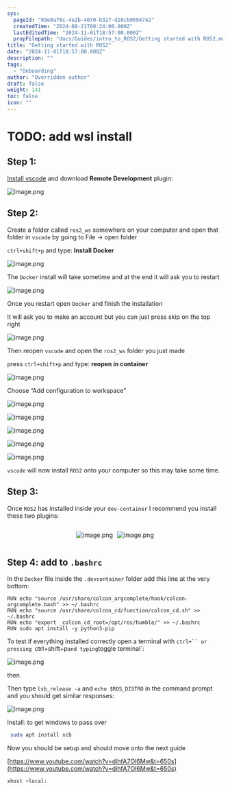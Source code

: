 ```yaml
---
sys:
  pageId: "89e0a78c-4e2b-4070-b327-d28cb0694742"
  createdTime: "2024-08-21T00:24:00.000Z"
  lastEditedTime: "2024-11-01T18:57:00.000Z"
  propFilepath: "docs/Guides/intro_to_ROS2/Getting started with ROS2.md"
title: "Getting started with ROS2"
date: "2024-11-01T18:57:00.000Z"
description: ""
tags:
  - "Onboarding"
author: "Overridden author"
draft: false
weight: 141
toc: false
icon: ""
---
```


# TODO: add wsl install

## Step 1:

[Install vscode](https://code.visualstudio.com/download) and download **Remote Development** plugin:

![image.png](https://prod-files-secure.s3.us-west-2.amazonaws.com/d518164a-d88e-44d1-a4ee-3adb3bd8bce0/efb52993-1881-4a40-b95e-6f020334f022/image.png?X-Amz-Algorithm=AWS4-HMAC-SHA256&X-Amz-Content-Sha256=UNSIGNED-PAYLOAD&X-Amz-Credential=ASIAZI2LB466WVYG63KL%2F20250318%2Fus-west-2%2Fs3%2Faws4_request&X-Amz-Date=20250318T121442Z&X-Amz-Expires=3600&X-Amz-Security-Token=IQoJb3JpZ2luX2VjEAQaCXVzLXdlc3QtMiJHMEUCID4G5mdJrxShOJ80guwuO1VCMs9CnD5Qho4M0gWbDX2UAiEAkaFtIe0DbaY12AS%2B1mr0mIEcWBcBEZyTzsvj%2BAmS0PMq%2FwMIXRAAGgw2Mzc0MjMxODM4MDUiDIuZI5J1yeFZ5gWloyrcA89BpehHbxGdAIGosOgeePkuLF%2BX6G%2BsCoXU2CZ8TwYMnN4bUw0i%2FYQPXk%2BZRlPhAA%2B1NcsVqYnsIN9fZiSlZaKACdr1hUTy9FnmMm5HpERwroDRRu0f82VqXrZi5e6kKMlLccbVyql2%2FYCuouZ0MeIxm3oEGQET09YyBo00GexWJ9t7JCHki1Uid2vDCYJFa6F2Sfw4zjuPTIil2H5jPdjFJ%2FRmp44ew5WhoacpgxvzxWIGNqTVPtXE4iuyLgY558g5sGOJiLoildD9DgUdjklxiwoZh2TPRuefjUHqyp4B8TLhDfEm%2BWaJrNrIyUtx3YykzTlxD3ALrxqP%2F1vTegzOVP9AO3%2FN5ORD5RFVWBrClVGfSdf9p18a5VgripmUhE8fVZTachYzuCqEXj72OujrlwUNNCULQ35SZsaHC5pT1BaKD8WBERj7lfGfHIwpaz0VpeZKtn7afYpvSGr3Gklz6DhDoFFgAbfOFqChrr27uh67OgkhFeRyEzwx01HWyDkLrIYyb%2FF7y5uKvgql2X54p%2FmZkzqbRNzDKV3S4tBF%2Fi7nv8pUoP6P1zYAFcLannqxCClKGw7KyZ4MZ3snDzHF5%2BXdakIsthtN6iT4mnD6T0Ig34j6Y%2FEvTaY6MPm15b4GOqUBrjvrjX0NmGE8hnB9mm61EIoVnHy2poRHON0DgOJyRNzo6S7UZXsEpddD%2FnmWhP8FTmnFII%2FXcH2R8WO8SSWl5S6nElQWJYz0jol4IwZ2%2B%2FTsxC03bDQqhR%2B%2FXd2nFQ6jPuRcr%2F2ycY8%2FPmK07liETdWVww5kVN%2BLYOJemAXQ%2BbAX46lOPDaAOoxZIh3pr98wRkx9uyVOG9lM4GbhtLntEQ3HEkft&X-Amz-Signature=636e87b7086f260049b356da351fabf4036c4c7a36006dd9ffad599c7b690c29&X-Amz-SignedHeaders=host&x-id=GetObject)

## Step 2:

Create a folder called `ros2_ws` somewhere on your computer and open that folder in `vscode` by going to File → open folder 

`ctrl+shift+p` and type: **Install Docker**

![image.png](https://prod-files-secure.s3.us-west-2.amazonaws.com/d518164a-d88e-44d1-a4ee-3adb3bd8bce0/2269dc0e-1cd5-47ff-bceb-c04ad9b2eab0/image.png?X-Amz-Algorithm=AWS4-HMAC-SHA256&X-Amz-Content-Sha256=UNSIGNED-PAYLOAD&X-Amz-Credential=ASIAZI2LB466WVYG63KL%2F20250318%2Fus-west-2%2Fs3%2Faws4_request&X-Amz-Date=20250318T121442Z&X-Amz-Expires=3600&X-Amz-Security-Token=IQoJb3JpZ2luX2VjEAQaCXVzLXdlc3QtMiJHMEUCID4G5mdJrxShOJ80guwuO1VCMs9CnD5Qho4M0gWbDX2UAiEAkaFtIe0DbaY12AS%2B1mr0mIEcWBcBEZyTzsvj%2BAmS0PMq%2FwMIXRAAGgw2Mzc0MjMxODM4MDUiDIuZI5J1yeFZ5gWloyrcA89BpehHbxGdAIGosOgeePkuLF%2BX6G%2BsCoXU2CZ8TwYMnN4bUw0i%2FYQPXk%2BZRlPhAA%2B1NcsVqYnsIN9fZiSlZaKACdr1hUTy9FnmMm5HpERwroDRRu0f82VqXrZi5e6kKMlLccbVyql2%2FYCuouZ0MeIxm3oEGQET09YyBo00GexWJ9t7JCHki1Uid2vDCYJFa6F2Sfw4zjuPTIil2H5jPdjFJ%2FRmp44ew5WhoacpgxvzxWIGNqTVPtXE4iuyLgY558g5sGOJiLoildD9DgUdjklxiwoZh2TPRuefjUHqyp4B8TLhDfEm%2BWaJrNrIyUtx3YykzTlxD3ALrxqP%2F1vTegzOVP9AO3%2FN5ORD5RFVWBrClVGfSdf9p18a5VgripmUhE8fVZTachYzuCqEXj72OujrlwUNNCULQ35SZsaHC5pT1BaKD8WBERj7lfGfHIwpaz0VpeZKtn7afYpvSGr3Gklz6DhDoFFgAbfOFqChrr27uh67OgkhFeRyEzwx01HWyDkLrIYyb%2FF7y5uKvgql2X54p%2FmZkzqbRNzDKV3S4tBF%2Fi7nv8pUoP6P1zYAFcLannqxCClKGw7KyZ4MZ3snDzHF5%2BXdakIsthtN6iT4mnD6T0Ig34j6Y%2FEvTaY6MPm15b4GOqUBrjvrjX0NmGE8hnB9mm61EIoVnHy2poRHON0DgOJyRNzo6S7UZXsEpddD%2FnmWhP8FTmnFII%2FXcH2R8WO8SSWl5S6nElQWJYz0jol4IwZ2%2B%2FTsxC03bDQqhR%2B%2FXd2nFQ6jPuRcr%2F2ycY8%2FPmK07liETdWVww5kVN%2BLYOJemAXQ%2BbAX46lOPDaAOoxZIh3pr98wRkx9uyVOG9lM4GbhtLntEQ3HEkft&X-Amz-Signature=0cd670d194070a62219501921094ef7f1c838dc6b1feababf5ed549d626187a2&X-Amz-SignedHeaders=host&x-id=GetObject)

The `Docker` install will take sometime and at the end it will ask you to restart

![image.png](https://prod-files-secure.s3.us-west-2.amazonaws.com/d518164a-d88e-44d1-a4ee-3adb3bd8bce0/ed233f78-be33-4b1f-b89c-9c346c0e961e/image.png?X-Amz-Algorithm=AWS4-HMAC-SHA256&X-Amz-Content-Sha256=UNSIGNED-PAYLOAD&X-Amz-Credential=ASIAZI2LB466WVYG63KL%2F20250318%2Fus-west-2%2Fs3%2Faws4_request&X-Amz-Date=20250318T121442Z&X-Amz-Expires=3600&X-Amz-Security-Token=IQoJb3JpZ2luX2VjEAQaCXVzLXdlc3QtMiJHMEUCID4G5mdJrxShOJ80guwuO1VCMs9CnD5Qho4M0gWbDX2UAiEAkaFtIe0DbaY12AS%2B1mr0mIEcWBcBEZyTzsvj%2BAmS0PMq%2FwMIXRAAGgw2Mzc0MjMxODM4MDUiDIuZI5J1yeFZ5gWloyrcA89BpehHbxGdAIGosOgeePkuLF%2BX6G%2BsCoXU2CZ8TwYMnN4bUw0i%2FYQPXk%2BZRlPhAA%2B1NcsVqYnsIN9fZiSlZaKACdr1hUTy9FnmMm5HpERwroDRRu0f82VqXrZi5e6kKMlLccbVyql2%2FYCuouZ0MeIxm3oEGQET09YyBo00GexWJ9t7JCHki1Uid2vDCYJFa6F2Sfw4zjuPTIil2H5jPdjFJ%2FRmp44ew5WhoacpgxvzxWIGNqTVPtXE4iuyLgY558g5sGOJiLoildD9DgUdjklxiwoZh2TPRuefjUHqyp4B8TLhDfEm%2BWaJrNrIyUtx3YykzTlxD3ALrxqP%2F1vTegzOVP9AO3%2FN5ORD5RFVWBrClVGfSdf9p18a5VgripmUhE8fVZTachYzuCqEXj72OujrlwUNNCULQ35SZsaHC5pT1BaKD8WBERj7lfGfHIwpaz0VpeZKtn7afYpvSGr3Gklz6DhDoFFgAbfOFqChrr27uh67OgkhFeRyEzwx01HWyDkLrIYyb%2FF7y5uKvgql2X54p%2FmZkzqbRNzDKV3S4tBF%2Fi7nv8pUoP6P1zYAFcLannqxCClKGw7KyZ4MZ3snDzHF5%2BXdakIsthtN6iT4mnD6T0Ig34j6Y%2FEvTaY6MPm15b4GOqUBrjvrjX0NmGE8hnB9mm61EIoVnHy2poRHON0DgOJyRNzo6S7UZXsEpddD%2FnmWhP8FTmnFII%2FXcH2R8WO8SSWl5S6nElQWJYz0jol4IwZ2%2B%2FTsxC03bDQqhR%2B%2FXd2nFQ6jPuRcr%2F2ycY8%2FPmK07liETdWVww5kVN%2BLYOJemAXQ%2BbAX46lOPDaAOoxZIh3pr98wRkx9uyVOG9lM4GbhtLntEQ3HEkft&X-Amz-Signature=5212b969837134bdb51bcf5ed7668277464447aa1bc735c1bf69c97526c9e965&X-Amz-SignedHeaders=host&x-id=GetObject)

Once you restart open `Docker` and finish the installation

It will ask you to make an account but you can just press skip on the top right

![image.png](https://prod-files-secure.s3.us-west-2.amazonaws.com/d518164a-d88e-44d1-a4ee-3adb3bd8bce0/21010ad9-1659-4fd9-9f59-9932a09b2a3d/image.png?X-Amz-Algorithm=AWS4-HMAC-SHA256&X-Amz-Content-Sha256=UNSIGNED-PAYLOAD&X-Amz-Credential=ASIAZI2LB466WVYG63KL%2F20250318%2Fus-west-2%2Fs3%2Faws4_request&X-Amz-Date=20250318T121442Z&X-Amz-Expires=3600&X-Amz-Security-Token=IQoJb3JpZ2luX2VjEAQaCXVzLXdlc3QtMiJHMEUCID4G5mdJrxShOJ80guwuO1VCMs9CnD5Qho4M0gWbDX2UAiEAkaFtIe0DbaY12AS%2B1mr0mIEcWBcBEZyTzsvj%2BAmS0PMq%2FwMIXRAAGgw2Mzc0MjMxODM4MDUiDIuZI5J1yeFZ5gWloyrcA89BpehHbxGdAIGosOgeePkuLF%2BX6G%2BsCoXU2CZ8TwYMnN4bUw0i%2FYQPXk%2BZRlPhAA%2B1NcsVqYnsIN9fZiSlZaKACdr1hUTy9FnmMm5HpERwroDRRu0f82VqXrZi5e6kKMlLccbVyql2%2FYCuouZ0MeIxm3oEGQET09YyBo00GexWJ9t7JCHki1Uid2vDCYJFa6F2Sfw4zjuPTIil2H5jPdjFJ%2FRmp44ew5WhoacpgxvzxWIGNqTVPtXE4iuyLgY558g5sGOJiLoildD9DgUdjklxiwoZh2TPRuefjUHqyp4B8TLhDfEm%2BWaJrNrIyUtx3YykzTlxD3ALrxqP%2F1vTegzOVP9AO3%2FN5ORD5RFVWBrClVGfSdf9p18a5VgripmUhE8fVZTachYzuCqEXj72OujrlwUNNCULQ35SZsaHC5pT1BaKD8WBERj7lfGfHIwpaz0VpeZKtn7afYpvSGr3Gklz6DhDoFFgAbfOFqChrr27uh67OgkhFeRyEzwx01HWyDkLrIYyb%2FF7y5uKvgql2X54p%2FmZkzqbRNzDKV3S4tBF%2Fi7nv8pUoP6P1zYAFcLannqxCClKGw7KyZ4MZ3snDzHF5%2BXdakIsthtN6iT4mnD6T0Ig34j6Y%2FEvTaY6MPm15b4GOqUBrjvrjX0NmGE8hnB9mm61EIoVnHy2poRHON0DgOJyRNzo6S7UZXsEpddD%2FnmWhP8FTmnFII%2FXcH2R8WO8SSWl5S6nElQWJYz0jol4IwZ2%2B%2FTsxC03bDQqhR%2B%2FXd2nFQ6jPuRcr%2F2ycY8%2FPmK07liETdWVww5kVN%2BLYOJemAXQ%2BbAX46lOPDaAOoxZIh3pr98wRkx9uyVOG9lM4GbhtLntEQ3HEkft&X-Amz-Signature=86a381d4221510787e07d894e04753298c1160d6b443e4a0f57aa9c80e3c5393&X-Amz-SignedHeaders=host&x-id=GetObject)

Then reopen `vscode` and open the `ros2_ws` folder you just made

press `ctrl+shift+p` and type: **reopen in container**

![image.png](https://prod-files-secure.s3.us-west-2.amazonaws.com/d518164a-d88e-44d1-a4ee-3adb3bd8bce0/4e93b8c2-41ad-488c-8095-c74205196118/image.png?X-Amz-Algorithm=AWS4-HMAC-SHA256&X-Amz-Content-Sha256=UNSIGNED-PAYLOAD&X-Amz-Credential=ASIAZI2LB466WVYG63KL%2F20250318%2Fus-west-2%2Fs3%2Faws4_request&X-Amz-Date=20250318T121442Z&X-Amz-Expires=3600&X-Amz-Security-Token=IQoJb3JpZ2luX2VjEAQaCXVzLXdlc3QtMiJHMEUCID4G5mdJrxShOJ80guwuO1VCMs9CnD5Qho4M0gWbDX2UAiEAkaFtIe0DbaY12AS%2B1mr0mIEcWBcBEZyTzsvj%2BAmS0PMq%2FwMIXRAAGgw2Mzc0MjMxODM4MDUiDIuZI5J1yeFZ5gWloyrcA89BpehHbxGdAIGosOgeePkuLF%2BX6G%2BsCoXU2CZ8TwYMnN4bUw0i%2FYQPXk%2BZRlPhAA%2B1NcsVqYnsIN9fZiSlZaKACdr1hUTy9FnmMm5HpERwroDRRu0f82VqXrZi5e6kKMlLccbVyql2%2FYCuouZ0MeIxm3oEGQET09YyBo00GexWJ9t7JCHki1Uid2vDCYJFa6F2Sfw4zjuPTIil2H5jPdjFJ%2FRmp44ew5WhoacpgxvzxWIGNqTVPtXE4iuyLgY558g5sGOJiLoildD9DgUdjklxiwoZh2TPRuefjUHqyp4B8TLhDfEm%2BWaJrNrIyUtx3YykzTlxD3ALrxqP%2F1vTegzOVP9AO3%2FN5ORD5RFVWBrClVGfSdf9p18a5VgripmUhE8fVZTachYzuCqEXj72OujrlwUNNCULQ35SZsaHC5pT1BaKD8WBERj7lfGfHIwpaz0VpeZKtn7afYpvSGr3Gklz6DhDoFFgAbfOFqChrr27uh67OgkhFeRyEzwx01HWyDkLrIYyb%2FF7y5uKvgql2X54p%2FmZkzqbRNzDKV3S4tBF%2Fi7nv8pUoP6P1zYAFcLannqxCClKGw7KyZ4MZ3snDzHF5%2BXdakIsthtN6iT4mnD6T0Ig34j6Y%2FEvTaY6MPm15b4GOqUBrjvrjX0NmGE8hnB9mm61EIoVnHy2poRHON0DgOJyRNzo6S7UZXsEpddD%2FnmWhP8FTmnFII%2FXcH2R8WO8SSWl5S6nElQWJYz0jol4IwZ2%2B%2FTsxC03bDQqhR%2B%2FXd2nFQ6jPuRcr%2F2ycY8%2FPmK07liETdWVww5kVN%2BLYOJemAXQ%2BbAX46lOPDaAOoxZIh3pr98wRkx9uyVOG9lM4GbhtLntEQ3HEkft&X-Amz-Signature=a7ecc65042785d546ec2992f1b8031d4b766c64c6183457b94a4d2b53144fd07&X-Amz-SignedHeaders=host&x-id=GetObject)

Choose “Add configuration to workspace”

![image.png](https://prod-files-secure.s3.us-west-2.amazonaws.com/d518164a-d88e-44d1-a4ee-3adb3bd8bce0/9560b282-5060-4989-ba37-97e7b2c22476/image.png?X-Amz-Algorithm=AWS4-HMAC-SHA256&X-Amz-Content-Sha256=UNSIGNED-PAYLOAD&X-Amz-Credential=ASIAZI2LB466WVYG63KL%2F20250318%2Fus-west-2%2Fs3%2Faws4_request&X-Amz-Date=20250318T121442Z&X-Amz-Expires=3600&X-Amz-Security-Token=IQoJb3JpZ2luX2VjEAQaCXVzLXdlc3QtMiJHMEUCID4G5mdJrxShOJ80guwuO1VCMs9CnD5Qho4M0gWbDX2UAiEAkaFtIe0DbaY12AS%2B1mr0mIEcWBcBEZyTzsvj%2BAmS0PMq%2FwMIXRAAGgw2Mzc0MjMxODM4MDUiDIuZI5J1yeFZ5gWloyrcA89BpehHbxGdAIGosOgeePkuLF%2BX6G%2BsCoXU2CZ8TwYMnN4bUw0i%2FYQPXk%2BZRlPhAA%2B1NcsVqYnsIN9fZiSlZaKACdr1hUTy9FnmMm5HpERwroDRRu0f82VqXrZi5e6kKMlLccbVyql2%2FYCuouZ0MeIxm3oEGQET09YyBo00GexWJ9t7JCHki1Uid2vDCYJFa6F2Sfw4zjuPTIil2H5jPdjFJ%2FRmp44ew5WhoacpgxvzxWIGNqTVPtXE4iuyLgY558g5sGOJiLoildD9DgUdjklxiwoZh2TPRuefjUHqyp4B8TLhDfEm%2BWaJrNrIyUtx3YykzTlxD3ALrxqP%2F1vTegzOVP9AO3%2FN5ORD5RFVWBrClVGfSdf9p18a5VgripmUhE8fVZTachYzuCqEXj72OujrlwUNNCULQ35SZsaHC5pT1BaKD8WBERj7lfGfHIwpaz0VpeZKtn7afYpvSGr3Gklz6DhDoFFgAbfOFqChrr27uh67OgkhFeRyEzwx01HWyDkLrIYyb%2FF7y5uKvgql2X54p%2FmZkzqbRNzDKV3S4tBF%2Fi7nv8pUoP6P1zYAFcLannqxCClKGw7KyZ4MZ3snDzHF5%2BXdakIsthtN6iT4mnD6T0Ig34j6Y%2FEvTaY6MPm15b4GOqUBrjvrjX0NmGE8hnB9mm61EIoVnHy2poRHON0DgOJyRNzo6S7UZXsEpddD%2FnmWhP8FTmnFII%2FXcH2R8WO8SSWl5S6nElQWJYz0jol4IwZ2%2B%2FTsxC03bDQqhR%2B%2FXd2nFQ6jPuRcr%2F2ycY8%2FPmK07liETdWVww5kVN%2BLYOJemAXQ%2BbAX46lOPDaAOoxZIh3pr98wRkx9uyVOG9lM4GbhtLntEQ3HEkft&X-Amz-Signature=033ae8e000c47092d39b0b98dcdf617982bd3e63c3ac1e15561cdc689a1b0cb6&X-Amz-SignedHeaders=host&x-id=GetObject)

![image.png](https://prod-files-secure.s3.us-west-2.amazonaws.com/d518164a-d88e-44d1-a4ee-3adb3bd8bce0/2ee63f81-886b-48e8-a553-dc6e5eac99e4/image.png?X-Amz-Algorithm=AWS4-HMAC-SHA256&X-Amz-Content-Sha256=UNSIGNED-PAYLOAD&X-Amz-Credential=ASIAZI2LB466WVYG63KL%2F20250318%2Fus-west-2%2Fs3%2Faws4_request&X-Amz-Date=20250318T121442Z&X-Amz-Expires=3600&X-Amz-Security-Token=IQoJb3JpZ2luX2VjEAQaCXVzLXdlc3QtMiJHMEUCID4G5mdJrxShOJ80guwuO1VCMs9CnD5Qho4M0gWbDX2UAiEAkaFtIe0DbaY12AS%2B1mr0mIEcWBcBEZyTzsvj%2BAmS0PMq%2FwMIXRAAGgw2Mzc0MjMxODM4MDUiDIuZI5J1yeFZ5gWloyrcA89BpehHbxGdAIGosOgeePkuLF%2BX6G%2BsCoXU2CZ8TwYMnN4bUw0i%2FYQPXk%2BZRlPhAA%2B1NcsVqYnsIN9fZiSlZaKACdr1hUTy9FnmMm5HpERwroDRRu0f82VqXrZi5e6kKMlLccbVyql2%2FYCuouZ0MeIxm3oEGQET09YyBo00GexWJ9t7JCHki1Uid2vDCYJFa6F2Sfw4zjuPTIil2H5jPdjFJ%2FRmp44ew5WhoacpgxvzxWIGNqTVPtXE4iuyLgY558g5sGOJiLoildD9DgUdjklxiwoZh2TPRuefjUHqyp4B8TLhDfEm%2BWaJrNrIyUtx3YykzTlxD3ALrxqP%2F1vTegzOVP9AO3%2FN5ORD5RFVWBrClVGfSdf9p18a5VgripmUhE8fVZTachYzuCqEXj72OujrlwUNNCULQ35SZsaHC5pT1BaKD8WBERj7lfGfHIwpaz0VpeZKtn7afYpvSGr3Gklz6DhDoFFgAbfOFqChrr27uh67OgkhFeRyEzwx01HWyDkLrIYyb%2FF7y5uKvgql2X54p%2FmZkzqbRNzDKV3S4tBF%2Fi7nv8pUoP6P1zYAFcLannqxCClKGw7KyZ4MZ3snDzHF5%2BXdakIsthtN6iT4mnD6T0Ig34j6Y%2FEvTaY6MPm15b4GOqUBrjvrjX0NmGE8hnB9mm61EIoVnHy2poRHON0DgOJyRNzo6S7UZXsEpddD%2FnmWhP8FTmnFII%2FXcH2R8WO8SSWl5S6nElQWJYz0jol4IwZ2%2B%2FTsxC03bDQqhR%2B%2FXd2nFQ6jPuRcr%2F2ycY8%2FPmK07liETdWVww5kVN%2BLYOJemAXQ%2BbAX46lOPDaAOoxZIh3pr98wRkx9uyVOG9lM4GbhtLntEQ3HEkft&X-Amz-Signature=b6f5880a5cb4a4871857327cf9707dbe6639ebe77cd248cf084bd8bbb2def286&X-Amz-SignedHeaders=host&x-id=GetObject)

![image.png](https://prod-files-secure.s3.us-west-2.amazonaws.com/d518164a-d88e-44d1-a4ee-3adb3bd8bce0/ae1580b2-b048-407e-aed9-b584224a7a04/image.png?X-Amz-Algorithm=AWS4-HMAC-SHA256&X-Amz-Content-Sha256=UNSIGNED-PAYLOAD&X-Amz-Credential=ASIAZI2LB466WVYG63KL%2F20250318%2Fus-west-2%2Fs3%2Faws4_request&X-Amz-Date=20250318T121442Z&X-Amz-Expires=3600&X-Amz-Security-Token=IQoJb3JpZ2luX2VjEAQaCXVzLXdlc3QtMiJHMEUCID4G5mdJrxShOJ80guwuO1VCMs9CnD5Qho4M0gWbDX2UAiEAkaFtIe0DbaY12AS%2B1mr0mIEcWBcBEZyTzsvj%2BAmS0PMq%2FwMIXRAAGgw2Mzc0MjMxODM4MDUiDIuZI5J1yeFZ5gWloyrcA89BpehHbxGdAIGosOgeePkuLF%2BX6G%2BsCoXU2CZ8TwYMnN4bUw0i%2FYQPXk%2BZRlPhAA%2B1NcsVqYnsIN9fZiSlZaKACdr1hUTy9FnmMm5HpERwroDRRu0f82VqXrZi5e6kKMlLccbVyql2%2FYCuouZ0MeIxm3oEGQET09YyBo00GexWJ9t7JCHki1Uid2vDCYJFa6F2Sfw4zjuPTIil2H5jPdjFJ%2FRmp44ew5WhoacpgxvzxWIGNqTVPtXE4iuyLgY558g5sGOJiLoildD9DgUdjklxiwoZh2TPRuefjUHqyp4B8TLhDfEm%2BWaJrNrIyUtx3YykzTlxD3ALrxqP%2F1vTegzOVP9AO3%2FN5ORD5RFVWBrClVGfSdf9p18a5VgripmUhE8fVZTachYzuCqEXj72OujrlwUNNCULQ35SZsaHC5pT1BaKD8WBERj7lfGfHIwpaz0VpeZKtn7afYpvSGr3Gklz6DhDoFFgAbfOFqChrr27uh67OgkhFeRyEzwx01HWyDkLrIYyb%2FF7y5uKvgql2X54p%2FmZkzqbRNzDKV3S4tBF%2Fi7nv8pUoP6P1zYAFcLannqxCClKGw7KyZ4MZ3snDzHF5%2BXdakIsthtN6iT4mnD6T0Ig34j6Y%2FEvTaY6MPm15b4GOqUBrjvrjX0NmGE8hnB9mm61EIoVnHy2poRHON0DgOJyRNzo6S7UZXsEpddD%2FnmWhP8FTmnFII%2FXcH2R8WO8SSWl5S6nElQWJYz0jol4IwZ2%2B%2FTsxC03bDQqhR%2B%2FXd2nFQ6jPuRcr%2F2ycY8%2FPmK07liETdWVww5kVN%2BLYOJemAXQ%2BbAX46lOPDaAOoxZIh3pr98wRkx9uyVOG9lM4GbhtLntEQ3HEkft&X-Amz-Signature=b3cb9d4c925683f5b46bfafa7eaee4eb8d1adbc6ece88baee8b096ba529f3662&X-Amz-SignedHeaders=host&x-id=GetObject)

![image.png](https://prod-files-secure.s3.us-west-2.amazonaws.com/d518164a-d88e-44d1-a4ee-3adb3bd8bce0/53255b28-f75e-430f-b9e3-c0ac8577e42b/image.png?X-Amz-Algorithm=AWS4-HMAC-SHA256&X-Amz-Content-Sha256=UNSIGNED-PAYLOAD&X-Amz-Credential=ASIAZI2LB466WVYG63KL%2F20250318%2Fus-west-2%2Fs3%2Faws4_request&X-Amz-Date=20250318T121442Z&X-Amz-Expires=3600&X-Amz-Security-Token=IQoJb3JpZ2luX2VjEAQaCXVzLXdlc3QtMiJHMEUCID4G5mdJrxShOJ80guwuO1VCMs9CnD5Qho4M0gWbDX2UAiEAkaFtIe0DbaY12AS%2B1mr0mIEcWBcBEZyTzsvj%2BAmS0PMq%2FwMIXRAAGgw2Mzc0MjMxODM4MDUiDIuZI5J1yeFZ5gWloyrcA89BpehHbxGdAIGosOgeePkuLF%2BX6G%2BsCoXU2CZ8TwYMnN4bUw0i%2FYQPXk%2BZRlPhAA%2B1NcsVqYnsIN9fZiSlZaKACdr1hUTy9FnmMm5HpERwroDRRu0f82VqXrZi5e6kKMlLccbVyql2%2FYCuouZ0MeIxm3oEGQET09YyBo00GexWJ9t7JCHki1Uid2vDCYJFa6F2Sfw4zjuPTIil2H5jPdjFJ%2FRmp44ew5WhoacpgxvzxWIGNqTVPtXE4iuyLgY558g5sGOJiLoildD9DgUdjklxiwoZh2TPRuefjUHqyp4B8TLhDfEm%2BWaJrNrIyUtx3YykzTlxD3ALrxqP%2F1vTegzOVP9AO3%2FN5ORD5RFVWBrClVGfSdf9p18a5VgripmUhE8fVZTachYzuCqEXj72OujrlwUNNCULQ35SZsaHC5pT1BaKD8WBERj7lfGfHIwpaz0VpeZKtn7afYpvSGr3Gklz6DhDoFFgAbfOFqChrr27uh67OgkhFeRyEzwx01HWyDkLrIYyb%2FF7y5uKvgql2X54p%2FmZkzqbRNzDKV3S4tBF%2Fi7nv8pUoP6P1zYAFcLannqxCClKGw7KyZ4MZ3snDzHF5%2BXdakIsthtN6iT4mnD6T0Ig34j6Y%2FEvTaY6MPm15b4GOqUBrjvrjX0NmGE8hnB9mm61EIoVnHy2poRHON0DgOJyRNzo6S7UZXsEpddD%2FnmWhP8FTmnFII%2FXcH2R8WO8SSWl5S6nElQWJYz0jol4IwZ2%2B%2FTsxC03bDQqhR%2B%2FXd2nFQ6jPuRcr%2F2ycY8%2FPmK07liETdWVww5kVN%2BLYOJemAXQ%2BbAX46lOPDaAOoxZIh3pr98wRkx9uyVOG9lM4GbhtLntEQ3HEkft&X-Amz-Signature=a68384adcadf646e4b416e47608767db18f04f515e4d604d1546e348a1dfbbc6&X-Amz-SignedHeaders=host&x-id=GetObject)

![image.png](https://prod-files-secure.s3.us-west-2.amazonaws.com/d518164a-d88e-44d1-a4ee-3adb3bd8bce0/7c562767-5af9-4ffb-97d1-327bcdf4ee00/image.png?X-Amz-Algorithm=AWS4-HMAC-SHA256&X-Amz-Content-Sha256=UNSIGNED-PAYLOAD&X-Amz-Credential=ASIAZI2LB466WVYG63KL%2F20250318%2Fus-west-2%2Fs3%2Faws4_request&X-Amz-Date=20250318T121442Z&X-Amz-Expires=3600&X-Amz-Security-Token=IQoJb3JpZ2luX2VjEAQaCXVzLXdlc3QtMiJHMEUCID4G5mdJrxShOJ80guwuO1VCMs9CnD5Qho4M0gWbDX2UAiEAkaFtIe0DbaY12AS%2B1mr0mIEcWBcBEZyTzsvj%2BAmS0PMq%2FwMIXRAAGgw2Mzc0MjMxODM4MDUiDIuZI5J1yeFZ5gWloyrcA89BpehHbxGdAIGosOgeePkuLF%2BX6G%2BsCoXU2CZ8TwYMnN4bUw0i%2FYQPXk%2BZRlPhAA%2B1NcsVqYnsIN9fZiSlZaKACdr1hUTy9FnmMm5HpERwroDRRu0f82VqXrZi5e6kKMlLccbVyql2%2FYCuouZ0MeIxm3oEGQET09YyBo00GexWJ9t7JCHki1Uid2vDCYJFa6F2Sfw4zjuPTIil2H5jPdjFJ%2FRmp44ew5WhoacpgxvzxWIGNqTVPtXE4iuyLgY558g5sGOJiLoildD9DgUdjklxiwoZh2TPRuefjUHqyp4B8TLhDfEm%2BWaJrNrIyUtx3YykzTlxD3ALrxqP%2F1vTegzOVP9AO3%2FN5ORD5RFVWBrClVGfSdf9p18a5VgripmUhE8fVZTachYzuCqEXj72OujrlwUNNCULQ35SZsaHC5pT1BaKD8WBERj7lfGfHIwpaz0VpeZKtn7afYpvSGr3Gklz6DhDoFFgAbfOFqChrr27uh67OgkhFeRyEzwx01HWyDkLrIYyb%2FF7y5uKvgql2X54p%2FmZkzqbRNzDKV3S4tBF%2Fi7nv8pUoP6P1zYAFcLannqxCClKGw7KyZ4MZ3snDzHF5%2BXdakIsthtN6iT4mnD6T0Ig34j6Y%2FEvTaY6MPm15b4GOqUBrjvrjX0NmGE8hnB9mm61EIoVnHy2poRHON0DgOJyRNzo6S7UZXsEpddD%2FnmWhP8FTmnFII%2FXcH2R8WO8SSWl5S6nElQWJYz0jol4IwZ2%2B%2FTsxC03bDQqhR%2B%2FXd2nFQ6jPuRcr%2F2ycY8%2FPmK07liETdWVww5kVN%2BLYOJemAXQ%2BbAX46lOPDaAOoxZIh3pr98wRkx9uyVOG9lM4GbhtLntEQ3HEkft&X-Amz-Signature=c2930394089580798bfe0e899690f1324918104b2deda1165dde35f8502a2c64&X-Amz-SignedHeaders=host&x-id=GetObject)

`vscode` will now install `ROS2` onto your computer so this may take some time.

## Step 3:

Once `ROS2` has installed inside your `dev-container` I recommend you install these two plugins:

<div style="display: flex;flex-direction: row; column-gap:10px; max-width: 630px;justify-content: center;">
<div>

![image.png](https://prod-files-secure.s3.us-west-2.amazonaws.com/d518164a-d88e-44d1-a4ee-3adb3bd8bce0/3fc3d550-5a54-4ba1-ba6b-faa01cdb7369/image.png?X-Amz-Algorithm=AWS4-HMAC-SHA256&X-Amz-Content-Sha256=UNSIGNED-PAYLOAD&X-Amz-Credential=ASIAZI2LB466WENRS6ZX%2F20250318%2Fus-west-2%2Fs3%2Faws4_request&X-Amz-Date=20250318T121443Z&X-Amz-Expires=3600&X-Amz-Security-Token=IQoJb3JpZ2luX2VjEAQaCXVzLXdlc3QtMiJIMEYCIQCyeBuXQEgsCWkNwPs5cMTLWPlpvnA253e02ge8qxfy8QIhAL48PxNbLVA5Eukt%2F9J6maoG9nct7GheNCD6TZOOXspgKv8DCF0QABoMNjM3NDIzMTgzODA1IgwPKF4cKdrun7bdoxUq3AM9h9yutZETUvDPd3nBXmV3vKWtM9oqzzpyMdqhgfdqmx1KkGiMOk27KX4tyU9mqveoupUPs4zJTJdPncfYKVvkdk8Z9%2FAWepJvMqV0nD5j79%2FBH5SWXsducYWHKP0CqG86qrswURqpvXi81TJVCmW0E678jYW25Ze7YIVGk9yiVBp86bXxkMSu6ZseOjI81wu2%2BH0n5OOlP0i5Mhkzk5Fzxxd9mwK%2B0p%2FeI6BgaMMT%2BtN5kR%2FY0z2W7OEZfca%2BU1Qpc2O%2B7BbT9%2BCausCkgfMvP9lrIPVePvxtvoeldh%2F02kCyZW9bQbJyQ2l0qYAKCAhJH85%2F7Rf9B3%2Bvr5dXUwcJh6FiVokDspqMCyQgvcKSV6U13HhvKQod5ov7MLD2I7yD9saRVLJYT6e6T5U5Kb0CgEHEdBCTkQ%2FwG%2BwKZzgvKJWua36yAkhOeG9DVbdiPyjanDXuX6XBArhet2iYIZrImyjb5fYhsSHhjh%2BDMaroonNbdzkKZZwiQyBumMS9Y6f6fkacsb7Lxf5ZfGXPxhM0RlhIaJ2FUNIzElxSXut3E0hr4dZ7iVLqjzaaDlXy%2FXkr5ivTpaI2PHpo75UI3SqXelZeH5vzbWCZMT1%2BaIUhA9bg%2Fnmhi%2BA46hW9LDD2tOW%2BBjqkAWl59qYqIRCo0Al2JavuprzXixzSB%2BMuiwWkwowhdSo9wEnT9edy%2FExhJyyEPsPAIVkboGM0FyOADwBtwrIzIwJxdCtsYQAgpL%2BERwZ3DbOsUuaOJOpAX9L0443dJB2Jcx%2F50%2FZKbMYgLvmnNa2Y8liI7ne0q1D6MkEzAGSNivd6T11ehgGHxusLsA2vkBvgXAk8n%2B0hgF0r2pzQnMPh4432TLmB&X-Amz-Signature=49c77106bc1dbe10f3a89eadf60f52130c5fc1a97af8afe3c16eba8d4c7b3026&X-Amz-SignedHeaders=host&x-id=GetObject)

</div>
<div>

![image.png](https://prod-files-secure.s3.us-west-2.amazonaws.com/d518164a-d88e-44d1-a4ee-3adb3bd8bce0/d994cc66-13c2-4093-a5a3-f84cf4601a82/image.png?X-Amz-Algorithm=AWS4-HMAC-SHA256&X-Amz-Content-Sha256=UNSIGNED-PAYLOAD&X-Amz-Credential=ASIAZI2LB466QDHOX6HQ%2F20250318%2Fus-west-2%2Fs3%2Faws4_request&X-Amz-Date=20250318T121444Z&X-Amz-Expires=3600&X-Amz-Security-Token=IQoJb3JpZ2luX2VjEAQaCXVzLXdlc3QtMiJHMEUCIQDESPuwgqEqLgih7Uu7zdipfFT9Yg61%2Bdbf4feIAzM3oAIgCoImQX7Gkc9GrYoXu11tmu0wjfjsJAzdLt30mikuZWUq%2FwMIXRAAGgw2Mzc0MjMxODM4MDUiDKMo0uKIsEwMNIzOWircA1XLGkdSXS5JAQyOuDze7LFUF%2BFWu4c43PsW%2F%2Fgv75l8l4jatgHhwKFXCP5bFbrybrIDP5puBXRb5D65tMZkEinNCXGRtMnr611yEZYp1pmoNYcOZLEgsQEYzYiAzRfBGqpd4UsLuuIg8EpNvm50hfdCtQP36gI67Fb%2BxOIh1BOICSWDuEe2e39HABQQpySJl4fWkIbas5HOjM8FnHcVg3nSqebBboregYM9pCr5gCWbnoBbPqGvAR6A%2F5dpMuIduG5xxC4l%2BNn2iAy920Nnvu84N5fD739G%2BGQHncoJCwfh1k8y0VFM1a0vJ9WgLyUQXuPlVd2yMsi67hJxlxumtxtMS3bP18EXWUAUIEz5MBPWlH6wtGffQICOpAbi8V%2B8wkmBTbiGTCMF6IS0czhOa%2BFOm87vDohOiu1797Gxd0SzBzRkvelmFPp1nrxrUow3egkQOpzij5iY5UNuE8B4VNvKvuxkw201GZldK1uIn4GFErL1gHbIY5%2BXqCbzBDjoryR5UOcp1K00DR%2FI6JbUutxWDyC776QMPZxZ4TrBoxrG5T%2FukCU6RpIAusyodVXsXW%2FeIzHdsyqw0swGe%2F5iPblsBl9QBzxlzIvgX8uhwC2zXsFx17tpVwuZur98MPW05b4GOqUBfupm2vaqQGL%2BU%2FMc1fUIiHQF8KIDIbK05JEJEXpHCJJ3msYLh0AEzsi892%2Bl%2FvlK9WmxzcHwH01b92BPUCDQgd82VQRWmjUCsPFyQ8FSZJy30ig0A2o%2FSM88i7EcSMNKnwU6CxEZEC488lQmzaflLHMP%2BY4gjDc8V5LoG0%2BS7SmG%2BbJKiqmLzMyaiB7SXsJRin%2B0mWJ%2B62dR0EDVb0ojrNRosfQz&X-Amz-Signature=d805bcab3a16c6bef63a50171f0f0044eabe2421809e49c38c00fdd69ac62a0d&X-Amz-SignedHeaders=host&x-id=GetObject)

</div>
</div>

## Step 4: add to `.bashrc`

In the `Docker` file inside the `.devcontainer` folder add this line at the very bottom: 

```docker
RUN echo "source /usr/share/colcon_argcomplete/hook/colcon-argcomplete.bash" >> ~/.bashrc
RUN echo "source /usr/share/colcon_cd/function/colcon_cd.sh" >> ~/.bashrc
RUN echo "export _colcon_cd_root=/opt/ros/humble/" >> ~/.bashrc
RUN sudo apt install -y python3-pip 
```

To test if everything installed correctly open a terminal with `ctrl+`` or pressing `ctrl+shift+p` and typing `toggle terminal`:

![image.png](https://prod-files-secure.s3.us-west-2.amazonaws.com/d518164a-d88e-44d1-a4ee-3adb3bd8bce0/6a4943d8-b04e-4c02-9a58-775f3384d1a5/image.png?X-Amz-Algorithm=AWS4-HMAC-SHA256&X-Amz-Content-Sha256=UNSIGNED-PAYLOAD&X-Amz-Credential=ASIAZI2LB466WVYG63KL%2F20250318%2Fus-west-2%2Fs3%2Faws4_request&X-Amz-Date=20250318T121442Z&X-Amz-Expires=3600&X-Amz-Security-Token=IQoJb3JpZ2luX2VjEAQaCXVzLXdlc3QtMiJHMEUCID4G5mdJrxShOJ80guwuO1VCMs9CnD5Qho4M0gWbDX2UAiEAkaFtIe0DbaY12AS%2B1mr0mIEcWBcBEZyTzsvj%2BAmS0PMq%2FwMIXRAAGgw2Mzc0MjMxODM4MDUiDIuZI5J1yeFZ5gWloyrcA89BpehHbxGdAIGosOgeePkuLF%2BX6G%2BsCoXU2CZ8TwYMnN4bUw0i%2FYQPXk%2BZRlPhAA%2B1NcsVqYnsIN9fZiSlZaKACdr1hUTy9FnmMm5HpERwroDRRu0f82VqXrZi5e6kKMlLccbVyql2%2FYCuouZ0MeIxm3oEGQET09YyBo00GexWJ9t7JCHki1Uid2vDCYJFa6F2Sfw4zjuPTIil2H5jPdjFJ%2FRmp44ew5WhoacpgxvzxWIGNqTVPtXE4iuyLgY558g5sGOJiLoildD9DgUdjklxiwoZh2TPRuefjUHqyp4B8TLhDfEm%2BWaJrNrIyUtx3YykzTlxD3ALrxqP%2F1vTegzOVP9AO3%2FN5ORD5RFVWBrClVGfSdf9p18a5VgripmUhE8fVZTachYzuCqEXj72OujrlwUNNCULQ35SZsaHC5pT1BaKD8WBERj7lfGfHIwpaz0VpeZKtn7afYpvSGr3Gklz6DhDoFFgAbfOFqChrr27uh67OgkhFeRyEzwx01HWyDkLrIYyb%2FF7y5uKvgql2X54p%2FmZkzqbRNzDKV3S4tBF%2Fi7nv8pUoP6P1zYAFcLannqxCClKGw7KyZ4MZ3snDzHF5%2BXdakIsthtN6iT4mnD6T0Ig34j6Y%2FEvTaY6MPm15b4GOqUBrjvrjX0NmGE8hnB9mm61EIoVnHy2poRHON0DgOJyRNzo6S7UZXsEpddD%2FnmWhP8FTmnFII%2FXcH2R8WO8SSWl5S6nElQWJYz0jol4IwZ2%2B%2FTsxC03bDQqhR%2B%2FXd2nFQ6jPuRcr%2F2ycY8%2FPmK07liETdWVww5kVN%2BLYOJemAXQ%2BbAX46lOPDaAOoxZIh3pr98wRkx9uyVOG9lM4GbhtLntEQ3HEkft&X-Amz-Signature=3d31bab6547823c93386fef8ee4d52b9f2631fcf65d576100f84c2d0ee25b8bc&X-Amz-SignedHeaders=host&x-id=GetObject)

then 

Then type `lsb_release -a` and `echo $ROS_DISTRO` in the command prompt and you should get similar responses:

![image.png](https://prod-files-secure.s3.us-west-2.amazonaws.com/d518164a-d88e-44d1-a4ee-3adb3bd8bce0/3e635dec-a805-4e85-8b9e-d000e5b71a4e/image.png?X-Amz-Algorithm=AWS4-HMAC-SHA256&X-Amz-Content-Sha256=UNSIGNED-PAYLOAD&X-Amz-Credential=ASIAZI2LB466WVYG63KL%2F20250318%2Fus-west-2%2Fs3%2Faws4_request&X-Amz-Date=20250318T121442Z&X-Amz-Expires=3600&X-Amz-Security-Token=IQoJb3JpZ2luX2VjEAQaCXVzLXdlc3QtMiJHMEUCID4G5mdJrxShOJ80guwuO1VCMs9CnD5Qho4M0gWbDX2UAiEAkaFtIe0DbaY12AS%2B1mr0mIEcWBcBEZyTzsvj%2BAmS0PMq%2FwMIXRAAGgw2Mzc0MjMxODM4MDUiDIuZI5J1yeFZ5gWloyrcA89BpehHbxGdAIGosOgeePkuLF%2BX6G%2BsCoXU2CZ8TwYMnN4bUw0i%2FYQPXk%2BZRlPhAA%2B1NcsVqYnsIN9fZiSlZaKACdr1hUTy9FnmMm5HpERwroDRRu0f82VqXrZi5e6kKMlLccbVyql2%2FYCuouZ0MeIxm3oEGQET09YyBo00GexWJ9t7JCHki1Uid2vDCYJFa6F2Sfw4zjuPTIil2H5jPdjFJ%2FRmp44ew5WhoacpgxvzxWIGNqTVPtXE4iuyLgY558g5sGOJiLoildD9DgUdjklxiwoZh2TPRuefjUHqyp4B8TLhDfEm%2BWaJrNrIyUtx3YykzTlxD3ALrxqP%2F1vTegzOVP9AO3%2FN5ORD5RFVWBrClVGfSdf9p18a5VgripmUhE8fVZTachYzuCqEXj72OujrlwUNNCULQ35SZsaHC5pT1BaKD8WBERj7lfGfHIwpaz0VpeZKtn7afYpvSGr3Gklz6DhDoFFgAbfOFqChrr27uh67OgkhFeRyEzwx01HWyDkLrIYyb%2FF7y5uKvgql2X54p%2FmZkzqbRNzDKV3S4tBF%2Fi7nv8pUoP6P1zYAFcLannqxCClKGw7KyZ4MZ3snDzHF5%2BXdakIsthtN6iT4mnD6T0Ig34j6Y%2FEvTaY6MPm15b4GOqUBrjvrjX0NmGE8hnB9mm61EIoVnHy2poRHON0DgOJyRNzo6S7UZXsEpddD%2FnmWhP8FTmnFII%2FXcH2R8WO8SSWl5S6nElQWJYz0jol4IwZ2%2B%2FTsxC03bDQqhR%2B%2FXd2nFQ6jPuRcr%2F2ycY8%2FPmK07liETdWVww5kVN%2BLYOJemAXQ%2BbAX46lOPDaAOoxZIh3pr98wRkx9uyVOG9lM4GbhtLntEQ3HEkft&X-Amz-Signature=b3f2c713540cac38c1dcda200627e221e0bed9f87de0da9bb4d8446839c68a3f&X-Amz-SignedHeaders=host&x-id=GetObject)

Install:  to get windows to pass over

```bash
 sudo apt install xcb
```

Now you should be setup and should move onto the next guide 

[https://www.youtube.com/watch?v=dihfA7Ol6Mw&t=650s](https://www.youtube.com/watch?v=dihfA7Ol6Mw&t=650s)

```python
xhost +local:
```
